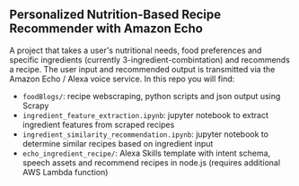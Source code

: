 ## Personalized Nutrition-Based Recipe Recommender with Amazon Echo 

A project that takes a user's nutritional needs, food preferences and specific ingredients (currently 3-ingredient-combintation) and recommends a recipe. The user input and recommended output is transmitted via the Amazon Echo / Alexa voice service. In this repo you will find:

* `foodBlogs/`: recipe webscraping, python scripts and json output using Scrapy <br />
* `ingredient_feature_extraction.ipynb`: jupyter notebook to extract ingredient features from scraped recipes <br />
* `ingredient_similarity_recommendation.ipynb`: jupyter notebook to determine similar recipes based on ingredient input <br />
* `echo_ingredient_recipe/`: Alexa Skills template with intent schema, speech assets and recommend recipes in node.js (requires additional AWS Lambda function) <br />

